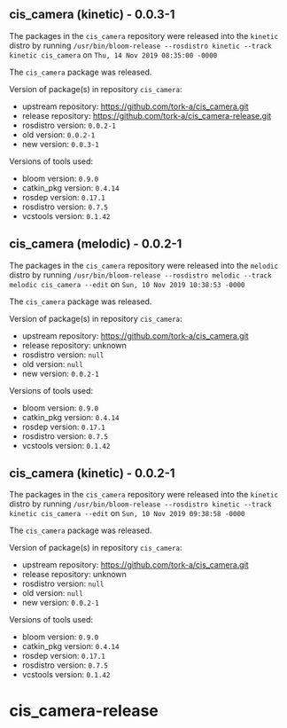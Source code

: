 ## cis_camera (kinetic) - 0.0.3-1

The packages in the `cis_camera` repository were released into the `kinetic` distro by running `/usr/bin/bloom-release --rosdistro kinetic --track kinetic cis_camera` on `Thu, 14 Nov 2019 08:35:00 -0000`

The `cis_camera` package was released.

Version of package(s) in repository `cis_camera`:

- upstream repository: https://github.com/tork-a/cis_camera.git
- release repository: https://github.com/tork-a/cis_camera-release.git
- rosdistro version: `0.0.2-1`
- old version: `0.0.2-1`
- new version: `0.0.3-1`

Versions of tools used:

- bloom version: `0.9.0`
- catkin_pkg version: `0.4.14`
- rosdep version: `0.17.1`
- rosdistro version: `0.7.5`
- vcstools version: `0.1.42`


## cis_camera (melodic) - 0.0.2-1

The packages in the `cis_camera` repository were released into the `melodic` distro by running `/usr/bin/bloom-release --rosdistro melodic --track melodic cis_camera --edit` on `Sun, 10 Nov 2019 10:38:53 -0000`

The `cis_camera` package was released.

Version of package(s) in repository `cis_camera`:

- upstream repository: https://github.com/tork-a/cis_camera.git
- release repository: unknown
- rosdistro version: `null`
- old version: `null`
- new version: `0.0.2-1`

Versions of tools used:

- bloom version: `0.9.0`
- catkin_pkg version: `0.4.14`
- rosdep version: `0.17.1`
- rosdistro version: `0.7.5`
- vcstools version: `0.1.42`


## cis_camera (kinetic) - 0.0.2-1

The packages in the `cis_camera` repository were released into the `kinetic` distro by running `/usr/bin/bloom-release --rosdistro kinetic --track kinetic cis_camera --edit` on `Sun, 10 Nov 2019 09:38:58 -0000`

The `cis_camera` package was released.

Version of package(s) in repository `cis_camera`:

- upstream repository: https://github.com/tork-a/cis_camera.git
- release repository: unknown
- rosdistro version: `null`
- old version: `null`
- new version: `0.0.2-1`

Versions of tools used:

- bloom version: `0.9.0`
- catkin_pkg version: `0.4.14`
- rosdep version: `0.17.1`
- rosdistro version: `0.7.5`
- vcstools version: `0.1.42`


# cis_camera-release
